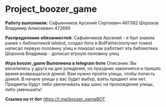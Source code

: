 # Project_boozer_game

**Работу выполнили:** 
Сафьянчиков Арсений Сергеевич 467382 
Шорохов Владимир Алексеевич 472680

**Распределение обязанностей:**
Сафьянчиков Арсений - я был знаком ранее с библиотекой telebot, создал бота в BotFather(получил токен) написал первую половину улиц и показал как работает эта библиотека
Шорохов Владимир - дописал втроую половину улиц

**Игра boozer_game Выполнена в telegram боте**
Описание:
Вы веселились у друга на дне рождении, но праздник закончился и пришло время возвращаться домой. Вам нужно пройти улицы, чтобы попасть домой. В начале улицы у вас будет выбор, взять предмет или нет. 
Предметы будут либо увеличивать ваш шанс на прохождение улицы, либо уменьшать!

**Ссылка на тг бот**
https://t.me/boozer_gameBOT
